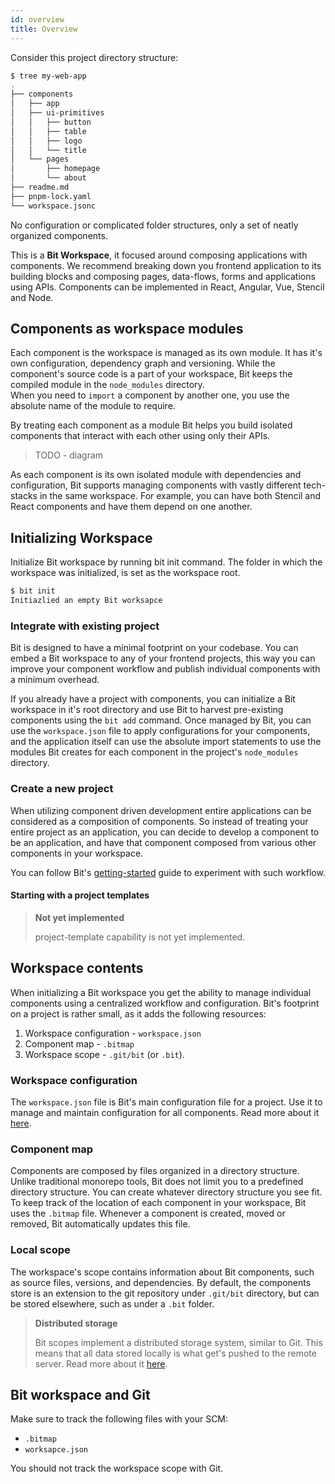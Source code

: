 ```yaml
---
id: overview
title: Overview
---
```


Consider this project directory structure:

```sh
$ tree my-web-app
.
├── components
│   ├── app
│   ├── ui-primitives
│   │   ├── button
│   │   ├── table
│   │   ├── logo
│   │   └── title
│   └── pages
│       ├── homepage
│       └── about
├── readme.md
├── pnpm-lock.yaml
└── workspace.jsonc
```

No configuration or complicated folder structures, only a set of neatly organized components.

This is a **Bit Workspace**, it focused around composing applications with components. We recommend breaking down you frontend application to its building blocks and composing pages, data-flows, forms and applications using APIs. Components can be implemented in React, Angular, Vue, Stencil and Node.

## Components as workspace modules

Each component is the workspace is managed as its own module. It has it's own configuration, dependency graph and versioning. While the component's source code is a part of your workspace, Bit keeps the compiled module in the `node_modules` directory.  
When you need to `import` a component by another one, you use the absolute name of the module to require.

By treating each component as a module Bit helps you build isolated components that interact with each other using only their APIs.

> TODO - diagram

As each component is its own isolated module with dependencies and configuration, Bit supports managing components with vastly different tech-stacks in the same workspace. For example, you can have both Stencil and React components and have them depend on one another.

## Initializing Workspace

Initialize Bit workspace by running bit init command. The folder in which the workspace was initialized, is set as the workspace root.

```sh
$ bit init
Initiazlied an empty Bit worksapce
```

### Integrate with existing project

Bit is designed to have a minimal footprint on your codebase. You can embed a Bit workspace to any of your frontend projects, this way you can improve your component workflow and publish individual components with a minimum overhead.

If you already have a project with components, you can initialize a Bit workspace in it's root directory and use Bit to harvest pre-existing components using the `bit add` command. Once managed by Bit, you can use the `workspace.json` file to apply configurations for your components, and the application itself can use the absolute import statements to use the modules Bit creates for each component in the project's `node_modules` directory.

### Create a new project

When utilizing component driven development entire applications can be considered as a composition of components. So instead of treating your entire project as an application, you can decide to develop a component to be an application, and have that component composed from various other components in your workspace.

You can follow Bit's [getting-started](TODO) guide to experiment with such workflow.

#### Starting with a project templates

> **Not yet implemented**
>
> project-template capability is not yet implemented.

## Workspace contents

When initializing a Bit workspace you get the ability to manage individual components using a centralized workflow and configuration. Bit's footprint on a project is rather small, as it adds the following resources:

1. Workspace configuration - `workspace.json`
1. Component map - `.bitmap`
1. Workspace scope - `.git/bit` (or `.bit`).

### Workspace configuration

The `workspace.json` file is Bit's main configuration file for a project. Use it to manage and maintain configuration for all components. Read more about it [here](TODO).

### Component map

Components are composed by files organized in a directory structure. Unlike traditional monorepo tools, Bit does not limit you to a predefined directory structure. You can create whatever directory structure you see fit.  
To keep track of the location of each component in your workspace, Bit uses the `.bitmap` file. Whenever a component is created, moved or removed, Bit automatically updates this file.

### Local scope

The workspace's scope contains information about Bit components, such as source files, versions, and dependencies. By default, the components store is an extension to the git repository under `.git/bit` directory, but can be stored elsewhere, such as under a `.bit` folder.

> **Distributed storage**
>
> Bit scopes implement a distributed storage system, similar to Git. This means that all data stored locally is what get's pushed to the remote server. Read more about it [here](TODO).

## Bit workspace and Git

Make sure to track the following files with your SCM:

- `.bitmap`
- `worksapce.json`

You should not track the workspace scope with Git.
